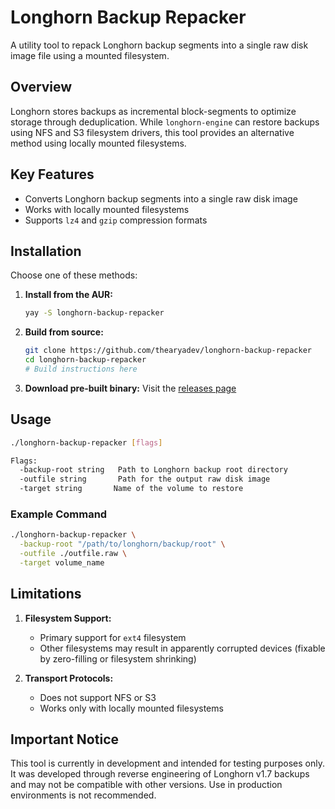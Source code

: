 # Longhorn Backup Repacker

A utility tool to repack Longhorn backup segments into a single raw disk image file using a mounted filesystem.

## Overview

Longhorn stores backups as incremental block-segments to optimize storage through deduplication. While `longhorn-engine` can restore backups using NFS and S3 filesystem drivers, this tool provides an alternative method using locally mounted filesystems.

## Key Features

- Converts Longhorn backup segments into a single raw disk image
- Works with locally mounted filesystems
- Supports `lz4` and `gzip` compression formats

## Installation

Choose one of these methods:
1. **Install from the AUR:**
   ```bash
   yay -S longhorn-backup-repacker
   ```

2. **Build from source:**
   ```bash
   git clone https://github.com/thearyadev/longhorn-backup-repacker
   cd longhorn-backup-repacker
   # Build instructions here
   ```

3. **Download pre-built binary:**
   Visit the [releases page](https://github.com/thearyadev/longhorn-backup-repacker/releases)

## Usage

```bash
./longhorn-backup-repacker [flags]

Flags:
  -backup-root string   Path to Longhorn backup root directory
  -outfile string       Path for the output raw disk image
  -target string       Name of the volume to restore
```

### Example Command

```bash
./longhorn-backup-repacker \
  -backup-root "/path/to/longhorn/backup/root" \
  -outfile ./outfile.raw \
  -target volume_name
```

## Limitations

1. **Filesystem Support:**
   - Primary support for `ext4` filesystem
   - Other filesystems may result in apparently corrupted devices (fixable by zero-filling or filesystem shrinking)

2. **Transport Protocols:**
   - Does not support NFS or S3
   - Works only with locally mounted filesystems

## Important Notice

This tool is currently in development and intended for testing purposes only. It was developed through reverse engineering of Longhorn v1.7 backups and may not be compatible with other versions. Use in production environments is not recommended.
